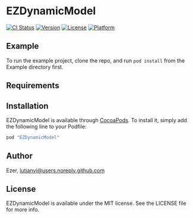 # EZDynamicModel

[![CI Status](http://img.shields.io/travis/Ezer/EZDynamicModel.svg?style=flat)](https://travis-ci.org/Ezer/EZDynamicModel)
[![Version](https://img.shields.io/cocoapods/v/EZDynamicModel.svg?style=flat)](http://cocoapods.org/pods/EZDynamicModel)
[![License](https://img.shields.io/cocoapods/l/EZDynamicModel.svg?style=flat)](http://cocoapods.org/pods/EZDynamicModel)
[![Platform](https://img.shields.io/cocoapods/p/EZDynamicModel.svg?style=flat)](http://cocoapods.org/pods/EZDynamicModel)

## Example

To run the example project, clone the repo, and run `pod install` from the Example directory first.

## Requirements

## Installation

EZDynamicModel is available through [CocoaPods](http://cocoapods.org). To install
it, simply add the following line to your Podfile:

```ruby
pod "EZDynamicModel"
```

## Author

Ezer, lutianyi@users.noreply.github.com

## License

EZDynamicModel is available under the MIT license. See the LICENSE file for more info.
